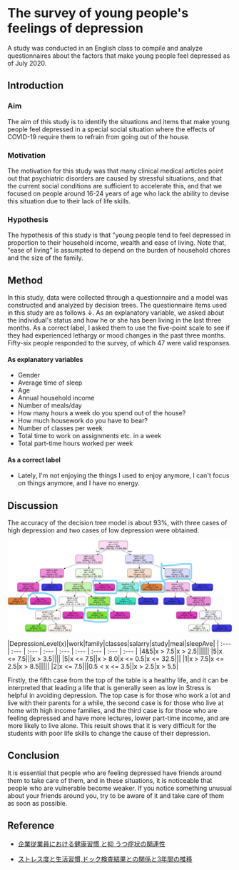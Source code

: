 # The survey of young people's feelings of depression
A study was conducted in an English class to compile and analyze questionnaires about the factors that make young people feel depressed as of July 2020.


## Introduction

### Aim
The aim of this study is to identify the situations and items that make young people feel depressed in a special social situation where the effects of COVID-19 require them to refrain from going out of the house.


### Motivation
The motivation for this study was that many clinical medical articles point out that psychiatric disorders are caused by stressful situations, and that the current social conditions are sufficient to accelerate this, and that we focused on people around 16-24 years of age who lack the ability to devise this situation due to their lack of life skills.


### Hypothesis
The hypothesis of this study is that "young people tend to feel depressed in proportion to their household income, wealth and ease of living.
Note that, "ease of living” is assumpted to depend on the burden of household chores and the size of the family.


## Method
In this study, data were collected through a questionnaire and a model was constructed and analyzed by decision trees.
The questionnaire items used in this study are as follows ↓. As an explanatory variable, we asked about the individual's status and how he or she has been living in the last three months. As a correct label, I asked them to use the five-point scale to see if they had experienced lethargy or mood changes in the past three months.
Fifty-six people responded to the survey, of which 47 were valid responses.

#### As explanatory variables
- Gender
- Average time of sleep
- Age
- Annual household income
- Number of meals/day
- How many hours a week do you spend out of the house?
- How much housework do you have to bear?
- Number of classes per week
- Total time to work on assignments etc. in a week
- Total part-time hours worked per week
#### As a correct label
- Lately, I'm not enjoying the things I used to enjoy anymore, I can't focus on things anymore, and I have no energy.


## Discussion
The accuracy of the decision tree model is about 93%, with three cases of high depression and two cases of low depression were obtained.

![](https://github.com/jabelic/COVID19-d8n-Analysis/blob/master/Inkedgraph_random_LI.jpg)

|DepressionLevel(x)|work|family|classes|salarry|study|meal|sleepAve|
| :--- | :--- | :--- | :--- | :--- | :--- | :--- | :--- | :--- |
|4&5|x > 7.5|x > 2.5||||||
|5|x <= 7.5|||x > 3.5||||
|5|x <= 7.5||x > 8.0|x <= 0.5|x <= 32.5|||
|1|x > 7.5|x <= 2.5|x > 8.5|||||
|2|x <= 7.5|||0.5 < x <= 3.5||x > 2.5|x > 5.5|


Firstly, the fifth case from the top of the table is a healthy life, and it can be interpreted that leading a life that is generally seen as low in Stress is helpful in avoiding depression. The top case is for those who work a lot and live  with their parents for a while, the second case is for those who live at home with high income families, and the third case is for those who are feeling depressed and have more lectures, lower part-time income, and are more likely to live alone.
This result shows that it is very difficult for the students with poor life skills to change the cause of their depression. 

## Conclusion

It is essential that people who are feeling depressed have friends around them to take care of them, and in these situations, it is noticeable that people who are vulnerable become weaker.
If you notice something unusual about your friends around you, try to be aware of it and take care of them as soon as possible.

## Reference

- [企業従業員における健康習慣 と抑 うつ症状の関連性](https://www.jstage.jst.go.jp/article/joh1959/29/1/29_1_55/_pdf/-char/ja)

- [ストレス度と生活習慣,ドック検査結果との関係と3年間の推移](https://www.jstage.jst.go.jp/article/ningendock2005/23/3/23_527/_pdf/-char/ja)

